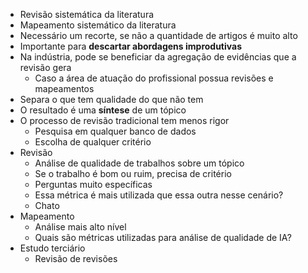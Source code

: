 - Revisão sistemática da literatura
- Mapeamento sistemático da literatura
- Necessário um recorte, se não a quantidade de artigos é muito alto
- Importante para **descartar abordagens improdutivas**
- Na indústria, pode se beneficiar da agregação de evidências que a revisão gera
	- Caso a área de atuação do profissional possua revisões e mapeamentos
- Separa o que tem qualidade do que não tem
- O resultado é uma **síntese** de um tópico
- O processo de revisão tradicional tem menos rigor
	- Pesquisa em qualquer banco de dados
	- Escolha de qualquer critério
- Revisão
	- Análise de qualidade de trabalhos sobre um tópico
	- Se o trabalho é bom ou ruim, precisa de critério
	- Perguntas muito específicas
	- Essa métrica é mais utilizada que essa outra nesse cenário?
	- Chato
- Mapeamento
	- Análise mais alto nível
	- Quais são métricas utilizadas para análise de qualidade de IA?
- Estudo terciário
	- Revisão de revisões
